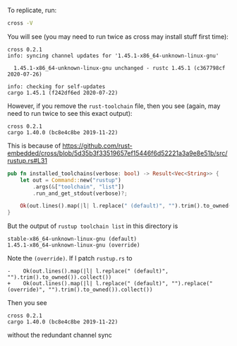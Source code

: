 To replicate, run:
```sh
cross -V
```
You will see (you may need to run twice as cross may install stuff first time):
```
cross 0.2.1
info: syncing channel updates for '1.45.1-x86_64-unknown-linux-gnu'

  1.45.1-x86_64-unknown-linux-gnu unchanged - rustc 1.45.1 (c367798cf 2020-07-26)

info: checking for self-updates
cargo 1.45.1 (f242df6ed 2020-07-22)
```

However, if you remove the `rust-toolchain` file, then you see (again, may need to run twice to see this exact output):
```
cross 0.2.1
cargo 1.40.0 (bc8e4c8be 2019-11-22)
```

This is because of https://github.com/rust-embedded/cross/blob/5d35b3f33519657ef15446f6d52221a3a9e8e51b/src/rustup.rs#L31
```rust
pub fn installed_toolchains(verbose: bool) -> Result<Vec<String>> {
    let out = Command::new("rustup")
        .args(&["toolchain", "list"])
        .run_and_get_stdout(verbose)?;

    Ok(out.lines().map(|l| l.replace(" (default)", "").trim().to_owned()).collect())
}
```

But the output of `rustup toolchain list` in this directory is
```
stable-x86_64-unknown-linux-gnu (default)
1.45.1-x86_64-unknown-linux-gnu (override)
```

Note the `(override)`. If I patch `rustup.rs` to
```
-    Ok(out.lines().map(|l| l.replace(" (default)", "").trim().to_owned()).collect())
+    Ok(out.lines().map(|l| l.replace(" (default)", "").replace(" (override)", "").trim().to_owned()).collect())
```

Then you see
```
cross 0.2.1
cargo 1.40.0 (bc8e4c8be 2019-11-22)
```
without the redundant channel sync

